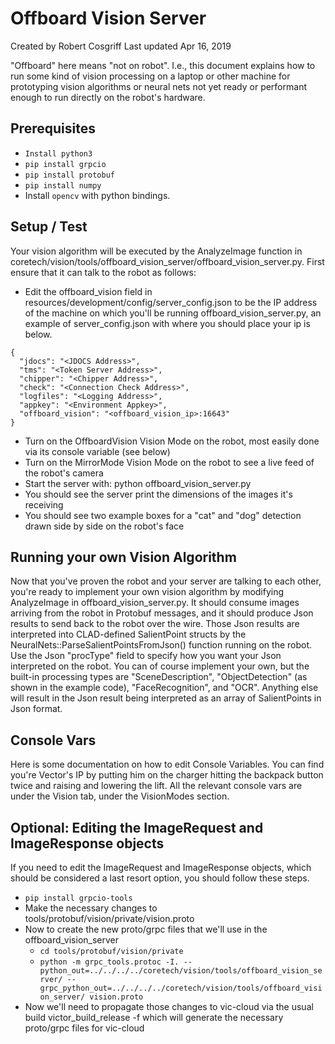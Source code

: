 # Offboard Vision Server

Created by Robert Cosgriff Last updated Apr 16, 2019

"Offboard" here means "not on robot". I.e., this document explains how to run some kind of vision processing on a laptop or other machine for prototyping vision algorithms or neural nets not yet ready or performant enough to run directly on the robot's hardware.

## Prerequisites

* `Install python3`
* `pip install grpcio`
* `pip install protobuf`
* `pip install numpy`
* Install `opencv` with python bindings.

## Setup / Test
Your vision algorithm will be executed by the AnalyzeImage function in coretech/vision/tools/offboard_vision_server/offboard_vision_server.py. First ensure that it can talk to the robot as follows:

* Edit the offboard_vision field in resources/development/config/server_config.json to be the IP address of the machine on which you'll be running offboard_vision_server.py, an example of server_config.json with where you should place your ip is below.

```
{
  "jdocs": "<JDOCS Address>",
  "tms": "<Token Server Address>",
  "chipper": "<Chipper Address>",
  "check": "<Connection Check Address>",
  "logfiles": "<Logging Address>",
  "appkey": "<Environment Appkey>",
  "offboard_vision": "<offboard_vision_ip>:16643"
}
```

* Turn on the OffboardVision Vision Mode on the robot, most easily done via its console variable (see below)
* Turn on the MirrorMode Vision Mode on the robot to see a live feed of the robot's camera
* Start the server with: python offboard_vision_server.py
* You should see the server print the dimensions of the images it's receiving
* You should see two example boxes for a "cat" and "dog" detection drawn side by side on the robot's face

## Running your own Vision Algorithm
Now that you've proven the robot and your server are talking to each other, you're ready to implement your own vision algorithm by modifying  AnalyzeImage in offboard_vision_server.py. It should consume images arriving from the robot in Protobuf messages, and it should produce Json results to send back to the robot over the wire. Those Json results are interpreted into CLAD-defined SalientPoint structs by the NeuralNets::ParseSalientPointsFromJson() function running on the robot. Use the Json "procType" field to specify how you want your Json interpreted on the robot. You can of course implement your own, but the built-in processing types are "SceneDescription", "ObjectDetection" (as shown in the example code), "FaceRecognition", and "OCR". Anything else will result in the Json result being interpreted as an array of SalientPoints in Json format.

## Console Vars
Here is some documentation on how to edit Console Variables. You can find you're Vector's IP by putting him on the charger hitting the backpack button twice and raising and lowering the lift. All the relevant console vars are under the Vision tab, under the VisionModes section.

## Optional: Editing the ImageRequest and ImageResponse objects
If you need to edit the ImageRequest and ImageResponse objects, which should be considered a last resort option, you should follow these steps.

* `pip install grpcio-tools`
* Make the necessary changes to tools/protobuf/vision/private/vision.proto 
* Now to create the new proto/grpc files that we'll use in the offboard_vision_server
    * `cd tools/protobuf/vision/private`
    * `python -m grpc_tools.protoc -I. --python_out=../../../../coretech/vision/tools/offboard_vision_server/ --grpc_python_out=../../../../coretech/vision/tools/offboard_vision_server/ vision.proto`
* Now we'll need to propagate those changes to vic-cloud via the usual build victor_build_release -f which will generate the necessary proto/grpc files for vic-cloud